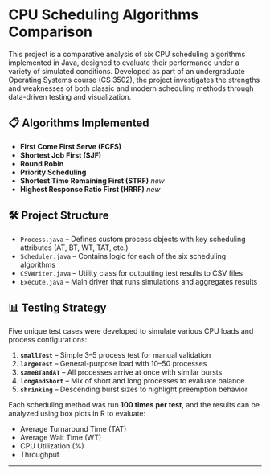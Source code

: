 # CPU Scheduling Algorithms Comparison

This project is a comparative analysis of six CPU scheduling algorithms implemented in Java, designed to evaluate their performance under a variety of simulated conditions. Developed as part of an undergraduate Operating Systems course (CS 3502), the project investigates the strengths and weaknesses of both classic and modern scheduling methods through data-driven testing and visualization.

## 📋 Algorithms Implemented

- **First Come First Serve (FCFS)**
- **Shortest Job First (SJF)**
- **Round Robin**
- **Priority Scheduling**
- **Shortest Time Remaining First (STRF)** *new*
- **Highest Response Ratio First (HRRF)** *new*

## 🛠️ Project Structure

- `Process.java` – Defines custom process objects with key scheduling attributes (AT, BT, WT, TAT, etc.)
- `Scheduler.java` – Contains logic for each of the six scheduling algorithms
- `CSVWriter.java` – Utility class for outputting test results to CSV files
- `Execute.java` – Main driver that runs simulations and aggregates results

## 📊 Testing Strategy

Five unique test cases were developed to simulate various CPU loads and process configurations:

1. **`smallTest`** – Simple 3–5 process test for manual validation
2. **`largeTest`** – General-purpose load with 10–50 processes
3. **`sameBTandAT`** – All processes arrive at once with similar bursts
4. **`longAndShort`** – Mix of short and long processes to evaluate balance
5. **`shrinking`** – Descending burst sizes to highlight preemption behavior

Each scheduling method was run **100 times per test**, and the results can be analyzed using box plots in R to evaluate:

- Average Turnaround Time (TAT)
- Average Wait Time (WT)
- CPU Utilization (%)
- Throughput

---

